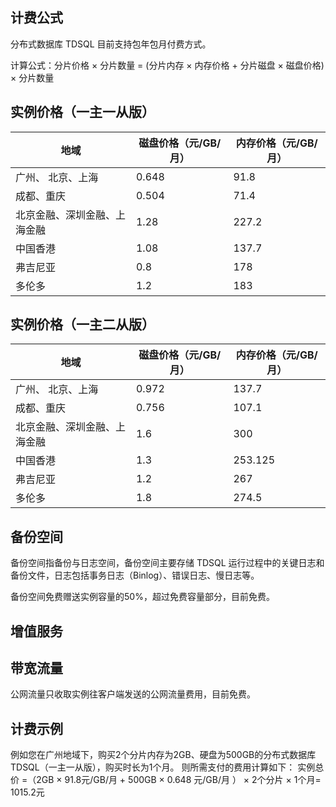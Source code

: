 ## 计费公式
分布式数据库 TDSQL 目前支持包年包月付费方式。

计算公式：分片价格 × 分片数量 = (分片内存 × 内存价格 + 分片磁盘 × 磁盘价格) × 分片数量

## 实例价格（一主一从版）
<table>
<thead>
<tr>
<th>地域</th>
<th>磁盘价格（元/GB/月）</th>
<th>内存价格（元/GB/月）</th>
</tr>
</thead>
<tbody><tr>
<td>广州、 北京、上海</td>
<td>0.648</td>
<td>91.8</td>
</tr>
<tr>
<td>成都、重庆</td>
<td>0.504</td>
<td>71.4</td>
</tr>
<tr>
<td>北京金融、深圳金融、上海金融</td>
<td>1.28</td>
<td>227.2</td>
</tr>
<tr>
<td>中国香港</td>
<td>1.08</td>
<td>137.7</td>
</tr>
<tr>
<td>弗吉尼亚</td>
<td>0.8</td>
<td>178</td>
</tr>
<tr>
<td>多伦多</td>
<td>1.2</td>
<td>183</td>
</tr>
</tbody></table>

## 实例价格（一主二从版）
<table>
<thead>
<tr>
<th>地域</th>
<th>磁盘价格（元/GB/月）</th>
<th>内存价格（元/GB/月）</th>
</tr>
</thead>
<tbody><tr>
<td>广州、 北京、上海</td>
<td>0.972</td>
<td>137.7</td>
</tr>
<tr>
<td>成都、重庆</td>
<td>0.756</td>
<td>107.1</td>
</tr>
<tr>
<td>北京金融、深圳金融、上海金融</td>
<td>1.6</td>
<td>300</td>
</tr>
<tr>
<td>中国香港</td>
<td>1.3</td>
<td>253.125</td>
</tr>
<tr>
<td>弗吉尼亚</td>
<td>1.2</td>
<td>267</td>
</tr>
<tr>
<td>多伦多</td>
<td>1.8</td>
<td>274.5</td>
</tr>
</tbody></table>

## 备份空间
备份空间指备份与日志空间，备份空间主要存储 TDSQL 运行过程中的关键日志和备份文件，日志包括事务日志（Binlog）、错误日志、慢日志等。

备份空间免费赠送实例容量的50%，超过免费容量部分，目前免费。


## 增值服务


## 带宽流量
公网流量只收取实例往客户端发送的公网流量费用，目前免费。

## 计费示例
例如您在广州地域下，购买2个分片内存为2GB、硬盘为500GB的分布式数据库 TDSQL（一主一从版），购买时长为1个月。
则所需支付的费用计算如下：
实例总价 =（2GB × 91.8元/GB/月 + 500GB × 0.648 元/GB/月 ） × 2个分片 × 1个月= 1015.2元
